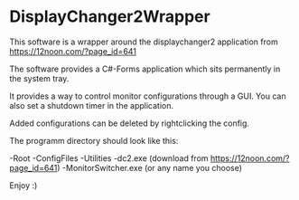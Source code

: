 # DisplayChanger2Wrapper

This software is a wrapper around the displaychanger2 application from https://12noon.com/?page_id=641

The software provides a C#-Forms application which sits permanently in the system tray.

It provides a way to control monitor configurations through a GUI.
You can also set a shutdown timer in the application.

Added configurations can be deleted by rightclicking the config.

The programm directory should look like this:

-Root
    -ConfigFiles
    -Utilities
        -dc2.exe (download from https://12noon.com/?page_id=641)
    -MonitorSwitcher.exe (or any name you choose)

Enjoy :)
